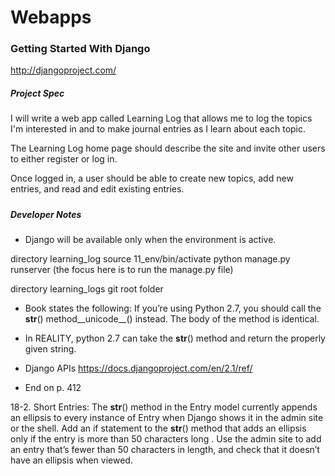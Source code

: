 # Webapps

### Getting Started With Django

http://djangoproject.com/

##### Project Spec

I will write a web app called Learning Log that allows me to log the
topics I'm interested in and to make journal entries as I learn
about each topic.

The Learning Log home page should describe the site
and invite other users to either register or log in.

Once logged in, a user should be able to create new topics,
add new entries, and read and edit existing entries.

##### 



##### Developer Notes

- Django will be available only when the environment is active.

directory learning_log
    source 11_env/bin/activate
    python manage.py runserver
        (the focus here is to run the manage.py file)

directory learning_logs
    git root folder

- Book states the following: 
    If you’re using Python 2.7, you should call the
    __str__() method__unicode__() instead. The body of the
    method is identical.
    
- In REALITY, python 2.7 can take the __str__() method and return
the properly given string.

- Django APIs
    https://docs.djangoproject.com/en/2.1/ref/

- End on p. 412


18-2. Short Entries: The __str__() method in the Entry model currently appends
an ellipsis to every instance of Entry when Django shows it in the admin site 
or the shell. Add an if statement to the __str__() method that adds an
ellipsis only if the entry is more than 50 characters long . Use the admin
site to add an entry that’s fewer than 50 characters in length, and check that it doesn’t have an ellipsis when viewed.






